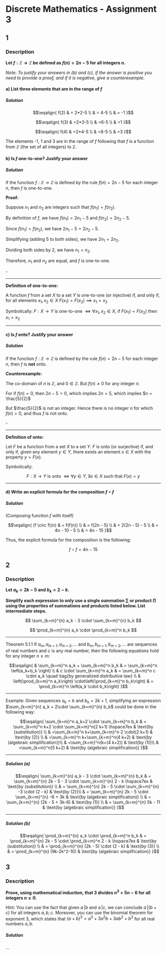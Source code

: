 # Discrete Mathematics - Assignment 3
## 1
### Description
**Let $f : \mathbb{Z} \rightarrow \mathbb{Z}$ be defined as $f(n) = 2 n - 5$ for all integers $n$.**

*Note: To justify your answers in (b) and (c), if the answer is positive you need to provide a proof, and if it is negative, give a counterexample.*

#### a) **List three elements that are in the range of $f$**
##### Solution

$$\eqalign{
f(2) & = 2*2-5 \\
& = 4-5 \\
& = -1
}$$

$$\eqalign{
f(3) & =2*3-5 \\
& =6-5 \\
& =1
}$$

$$\eqalign{
f(4) & =2*4-5 \\
& =8-5 \\
& =3
}$$

The elements -1, 1 and 3 are in the range of $f$ following that $f$ is a function from $\mathbb{Z}$ (the set of all integers) to $\mathbb{Z}$.

#### b) **Is $f$ one-to-one? Justify your answer**
##### Solution
If the function $f: \mathbb{Z} \rightarrow \mathbb{Z}$ is defined by the rule $f(n) = 2n - 5$ for each integer $n$, then $f$ is one-to-one.

**Proof:**

Suppose $n_1$ and $n_2$ are integers such that $f(n_1) = f(n_2)$. 

By definition of $f$, we have $f(n_1) = 2n_1 - 5$ and $f(n_2) = 2n_2 - 5$.

Since $f(n_1) = f(n_2)$, we have $2n_1 - 5 = 2n_2 - 5$.

Simplifying (adding 5 to both sides), we have $2n_1 = 2n_2$.

Dividing both sides by 2, we have $n_1 = n_2$.

Therefore, $n_1$ and $n_2$ are equal, and $f$ is one-to-one. 

$\square$

---
**Definition of one-to-one:**

A function $f$ from a set $X$ to a set $Y$ is one-to-one (or injective) if, and only if, for all elements $x_1, x_2 \in X$
$F(x_1) = F(x_2) \implies x_1 = x_2$

Symbolically:
$F: X \rightarrow Y$ is one-to-one $\iff \forall x_1, x_2 \in X$, if $F(x_1) = F(x_2)$ then $x_1 = x_2$

---
#### c) **Is $f$ onto? Justify your answer**
##### Solution
If the function $f: \mathbb{Z} \rightarrow \mathbb{Z}$ is defined by the rule $f(n) = 2n - 5$ for each integer $n$, then $f$ is **not** onto.

**Counterexample:**

The co-domain of $n$ is $\mathbb{Z}$, and $0 \in \mathbb{Z}$.
But $f(n) \neq 0$ for any integer $n$.

For if $f(n) = 0$, then $2n - 5 = 0$, which implies $2n = 5$, which implies $n = \frac{5}{2}$

But $\frac{5}{2}$ is not an integer. Hence there is no integer $n$ for which $f(n) = 0$, and thus $f$ is not onto.

$\square$

---
**Definition of onto:**

Let $F$ be a function from a set $X$ to a set $Y$. $F$ is onto (or surjective) if, and only if, given any element $y \in Y$, there exists an element $x \in X$ with the property $y = F(x)$.

Symbolically:

$$
F: X \rightarrow Y \text{ is onto } \iff \forall y \in Y, \exists x \in X \text{ such that } F(x) = y
$$

---
#### d) **Write an explicit formula for the composition $f \circ f$**
##### Solution
(Composing function $f$ with itself)

$$\eqalign{
(f \circ f)(n) & = f(f(n)) \\
& = f(2n - 5) \\
& = 2(2n - 5) - 5 \\
& = 4n - 10 - 5 \\
& = 4n - 15
}$$

Thus, the explicit formula for the composition is the following:

$$
f \circ f = 4n - 15
$$

## 2
### Description
**Let $a_k = 2 k - 5$ and $b_k = 2 - k$.**

**Simplify each expression to only use a single summation $\sum$ or product $\prod$ using the properties of summations and products listed below. List intermediate steps.**

$$
\sum_{k=m}^{n} a_k - 3 \cdot \sum_{k=m}^{n} b_k
$$

$$
\prod_{k=m}^{n} a_k  \cdot \prod_{k=m}^n b_k
$$

---
Theorem 5.1.1
If $a_m, a_{m+1}, a_{m+2}, \ldots$ and $b_m, b_{m+1}, b_{m+2}, \ldots$ are sequences of real numbers and $c$ is any real number, then the following equations hold for any integer $n \geq m$:

$$\eqalign{
& \sum_{k=m}^n a_k + \sum_{k=m}^n b_k & = \sum_{k=m}^n \left(a_k+b_k \right) \\
& c \cdot \sum_{k=m}^n a_k & = \sum_{k=m}^n c \cdot a_k \quad \tag{by generalized distributive law} \\
& \left(\prod_{k=m}^n a_k\right) \cdot\left(\prod_{k=m}^n b_k\right) & = \prod_{k=m}^n \left(a_k \cdot b_k\right)
}$$

---
Example:
Given sequences $a_k = k$ and $b_k = 2 k + 1$, simplifying an expression $\sum_{k=m}^{n} a_k + 2\cdot \sum_{k=m}^{n} b_k$ could be done in the following way:

$$\eqalign{
\sum_{k=m}^n a_k+2 \cdot \sum_{k=m}^n b_k & = \sum_{k=m}^n k+2 \cdot \sum_{k=m}^n(2 k+1) \hspace7ex & \text{by (substitution)} \\
& =\sum_{k=m}^n k+\sum_{k=m}^n 2 \cdot(2 k+1) & \text{by (2)} \\
& =\sum_{k=m}^n k+\sum_{k=m}^n(4 k+2) & \text{by (algebraic simplification)}\\
& =\sum_{k=m}^n(k+(4 k+2)) & \text{by (1)}\\
& =\sum_{k=m}^n(5 k+2) & \text{by (algebraic simplification)}
}$$

---
##### Solution (a)

$$\eqalign{
\sum_{k=m}^{n} a_k - 3 \cdot \sum_{k=m}^{n} b_k & = \sum_{k=m}^{n} 2k - 5 - 3 \cdot \sum_{k=m}^{n} 2 - k \hspace7ex & \text{by (substitution)} \\
& = \sum_{k=m}^{n} 2k - 5 \cdot \sum_{k=m}^{n} -3 \cdot (2 - k) & \text{by (2)}\\
& = \sum_{k=m}^{n} 2k - 5 \cdot \sum_{k=m}^{n} -6 + 3k & \text{by (algebraic simplification)} \\
& = \sum_{k=m}^{n} (2k - 5 + 3k-6) & \text{by (1)} \\
& = \sum_{k=m}^{n} 5k - 11 & \text{by (algebraic simplification)}
}$$

---
##### Solution (b)

$$\eqalign{
\prod_{k=m}^{n} a_k  \cdot \prod_{k=m}^n b_k & = \prod_{k=m}^{n} 2k - 5 \cdot \prod_{k=m}^n 2 - k \hspace7ex & \text{by (substitution)} \\
& = \prod_{k=m}^{n} (2k - 5) \cdot (2 - k) & \text{by (3)} \\
& = \prod_{k=m}^{n} (9k-2k^2-10) & \text{by (algebraic simplification)}
}$$

## 3
### Description
**Prove, using mathematical induction, that $3$ divides $n^3 + 5n - 6$ for all integers $n\geq 0$.**

Hint: You can use the fact that given $a \,| b$ and $a \,| c$, we can conclude $a \,| (b + c)$ for all integers $a,b,c$. Moreover, you can use the binomial theorem for exponent $3$, which states that $(a + b)^3 = a^3 + 3a^2b + 3ab^2 + b^3$ for all real numbers $a, b$.

##### Solution
...